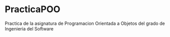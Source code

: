 # PracticaPOO
Practica de la asignatura de Programacion Orientada a Objetos del grado de Ingenieria del Software
